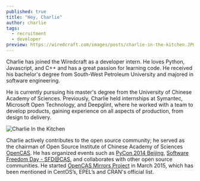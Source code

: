 ```yaml
---
published: true
title: "Hey, Charlie"
author: charlie
tags:
  - recruitment
  - developer
preview: https://wiredcraft.com/images/posts/charlie-in-the-kitchen.JPG
---
```


Charlie has joined the Wiredcraft as a developer intern. He loves Python, Javascript, and C++ and has a great passion for learning code. He received his bachelor's degree from South-West Petroleum University and majored in software engineering. 

<!-- more-->

He is currently pursuing his master's degree from the University of Chinese Academy of Sciences. Previously, Charlie held internships at Symantec, Microsoft Open Technology, and Deepglint, where he worked with a team to develop products, gaining experience on all aspects of production, from design to delivery.

![Charlie In the Kitchen](https://wiredcraft.com/images/posts/charlie-in-the-kitchen.JPG)

Charlie actively contributes to the open source community; he served as the chairman of Open Source Institute of Chinese Academy of Sciences [OpenCAS](http://www.opencas.org). He has organized events such as [PyCon 2014 Beijing](http://www.chinagdg.com/thread-5907-1-1.html), [Software Freedom Day - SFD@CAS](http://code.csdn.net/news/2821811), and collaborates with other open source communities. He started [OpenCAS Mirrors Project](http://mirrors.opencas.cn/) in March 2015, which has been mentioned in CentOS’s, EPEL’s and CRAN's official list.
